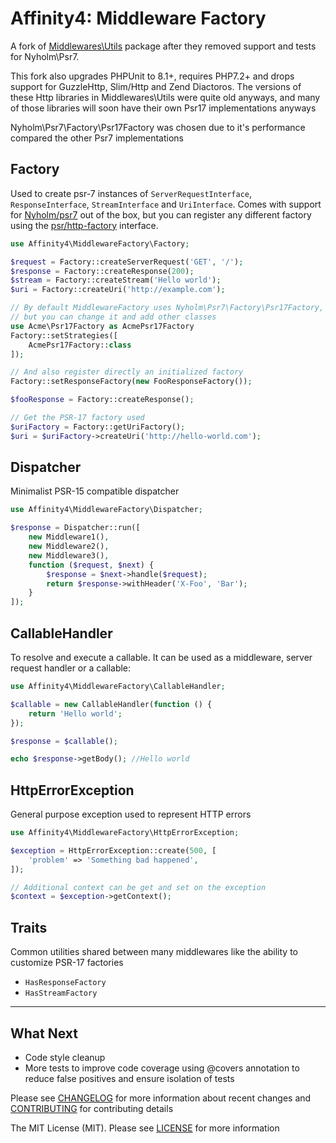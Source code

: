 # Affinity4: Middleware Factory

A fork of [Middlewares\Utils](https://github.com/middlewares/utils) package after they removed support and tests for Nyholm\Psr7. 

This fork also upgrades PHPUnit to 8.1+, requires PHP7.2+ and drops support for GuzzleHttp, Slim/Http and Zend Diactoros. The versions of these Http libraries in Middlewares\Utils were quite old anyways, and many of those libraries will soon have their own Psr17 implementations anyways

Nyholm\Psr7\Factory\Psr17Factory was chosen due to it's performance compared the other Psr7 implementations

## Factory

Used to create psr-7 instances of `ServerRequestInterface`, `ResponseInterface`, `StreamInterface` and `UriInterface`. Comes with support for [Nyholm/psr7](https://github.com/Nyholm/psr7) out of the box, but you can register any different factory using the [psr/http-factory](https://github.com/php-fig/http-factory) interface.

```php
use Affinity4\MiddlewareFactory\Factory;

$request = Factory::createServerRequest('GET', '/');
$response = Factory::createResponse(200);
$stream = Factory::createStream('Hello world');
$uri = Factory::createUri('http://example.com');

// By default MiddlewareFactory uses Nyholm\Psr7\Factory\Psr17Factory,
// but you can change it and add other classes
use Acme\Psr17Factory as AcmePsr17Factory
Factory::setStrategies([
    AcmePsr17Factory::class
]);

// And also register directly an initialized factory
Factory::setResponseFactory(new FooResponseFactory());

$fooResponse = Factory::createResponse();

// Get the PSR-17 factory used
$uriFactory = Factory::getUriFactory();
$uri = $uriFactory->createUri('http://hello-world.com');
```

## Dispatcher

Minimalist PSR-15 compatible dispatcher

```php
use Affinity4\MiddlewareFactory\Dispatcher;

$response = Dispatcher::run([
    new Middleware1(),
    new Middleware2(),
    new Middleware3(),
    function ($request, $next) {
        $response = $next->handle($request);
        return $response->withHeader('X-Foo', 'Bar');
    }
]);
```

## CallableHandler

To resolve and execute a callable. It can be used as a middleware, server request handler or a callable:

```php
use Affinity4\MiddlewareFactory\CallableHandler;

$callable = new CallableHandler(function () {
    return 'Hello world';
});

$response = $callable();

echo $response->getBody(); //Hello world
```

## HttpErrorException

General purpose exception used to represent HTTP errors

```php
use Affinity4\MiddlewareFactory\HttpErrorException;

$exception = HttpErrorException::create(500, [
    'problem' => 'Something bad happened',
]);

// Additional context can be get and set on the exception
$context = $exception->getContext();
```

## Traits

Common utilities shared between many middlewares like the ability to customize PSR-17 factories

* `HasResponseFactory`
* `HasStreamFactory`

---

## What Next

* Code style cleanup
* More tests to improve code coverage using @covers annotation to reduce false positives and ensure isolation of tests

Please see [CHANGELOG](CHANGELOG.md) for more information about recent changes and [CONTRIBUTING](CONTRIBUTING.md) for contributing details

The MIT License (MIT). Please see [LICENSE](LICENSE) for more information

[link-packagist]: https://packagist.org/packages/affinity4/middleware-factory
[link-downloads]: https://packagist.org/packages/affinity4/middleware-factory
